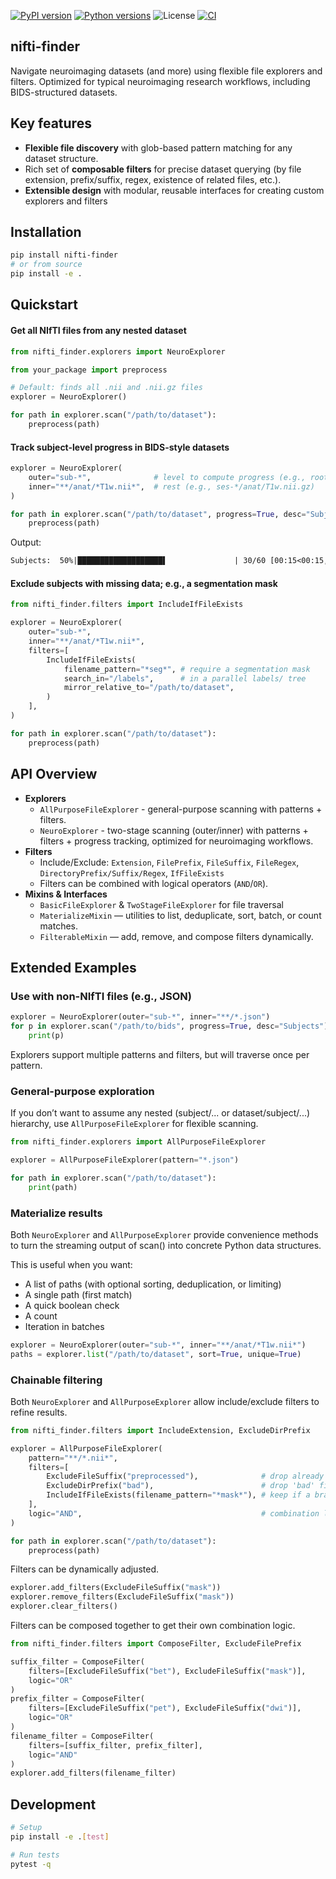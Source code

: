 [![PyPI version](https://img.shields.io/pypi/v/nifti-finder.svg)](https://pypi.org/project/nifti-finder/)
[![Python versions](https://img.shields.io/pypi/pyversions/nifti-finder.svg)](https://pypi.org/project/nifti-finder/)
![License](https://img.shields.io/badge/license-Apache%202.0-blue)
[![CI](https://github.com/pkoutsouvelis/nifti-finder/actions/workflows/ci.yml/badge.svg)](https://github.com/pkoutsouvelis/nifti-finder/actions/workflows/ci.yml)


## nifti-finder

Navigate neuroimaging datasets (and more) using flexible file explorers and filters. 
Optimized for typical neuroimaging research workflows, including BIDS-structured datasets.


## Key features

- **Flexible file discovery** with glob-based pattern matching for any dataset structure. 
- Rich set of **composable filters** for precise dataset querying (by file extension, prefix/suffix, regex, existence of related files, etc.).
- **Extensible design** with modular, reusable interfaces for creating custom explorers and filters


## Installation

```bash
pip install nifti-finder
# or from source
pip install -e .
```


## Quickstart

#### Get all NIfTI files from any nested dataset

```python
from nifti_finder.explorers import NeuroExplorer

from your_package import preprocess

# Default: finds all .nii and .nii.gz files
explorer = NeuroExplorer()

for path in explorer.scan("/path/to/dataset"):
    preprocess(path)
```

#### Track subject-level progress in BIDS-style datasets

```python
explorer = NeuroExplorer(
    outer="sub-*",              # level to compute progress (e.g., root/sub-*/...)
    inner="**/anat/*T1w.nii*",  # rest (e.g., ses-*/anat/T1w.nii.gz)
)

for path in explorer.scan("/path/to/dataset", progress=True, desc="Subjects"):
    preprocess(path)
```

Output:

```txt
Subjects:  50%|███████████████████▌               | 30/60 [00:15<00:15,  2.00 it/s]
```

#### Exclude subjects with missing data; e.g., a segmentation mask

```python
from nifti_finder.filters import IncludeIfFileExists

explorer = NeuroExplorer(
    outer="sub-*",
    inner="**/anat/*T1w.nii*",
    filters=[
        IncludeIfFileExists(
            filename_pattern="*seg*", # require a segmentation mask
            search_in="/labels",      # in a parallel labels/ tree
            mirror_relative_to="/path/to/dataset",
        )
    ],
)

for path in explorer.scan("/path/to/dataset"):
    preprocess(path)
```


## API Overview

- **Explorers**
  - `AllPurposeFileExplorer` - general-purpose scanning with patterns + filters.
  - `NeuroExplorer` - two-stage scanning (outer/inner) with patterns + filters + progress tracking, optimized for neuroimaging workflows.
- **Filters**
  - Include/Exclude: `Extension`, `FilePrefix`, `FileSuffix`, `FileRegex`, `DirectoryPrefix/Suffix/Regex`, `IfFileExists`
  - Filters can be combined with logical operators (`AND`/`OR`).
- **Mixins & Interfaces**
  - `BasicFileExplorer` & `TwoStageFileExplorer` for file traversal
  - `MaterializeMixin` — utilities to list, deduplicate, sort, batch, or count matches.
  - `FilterableMixin` — add, remove, and compose filters dynamically.


## Extended Examples

### Use with non-NIfTI files (e.g., JSON)

```python
explorer = NeuroExplorer(outer="sub-*", inner="**/*.json")
for p in explorer.scan("/path/to/bids", progress=True, desc="Subjects"):
    print(p)
```

Explorers support multiple patterns and filters, but will traverse once per pattern.

### General-purpose exploration

If you don’t want to assume any nested (subject/... or dataset/subject/...) hierarchy, use `AllPurposeFileExplorer` for flexible scanning.

```python
from nifti_finder.explorers import AllPurposeFileExplorer

explorer = AllPurposeFileExplorer(pattern="*.json")

for path in explorer.scan("/path/to/dataset"):
    print(path)
```

### Materialize results
Both `NeuroExplorer` and `AllPurposeExplorer` provide convenience methods to turn the streaming output of scan() into concrete Python data structures.

This is useful when you want:
- A list of paths (with optional sorting, deduplication, or limiting)
- A single path (first match)
- A quick boolean check
- A count
- Iteration in batches

```python
explorer = NeuroExplorer(outer="sub-*", inner="**/anat/*T1w.nii*")
paths = explorer.list("/path/to/dataset", sort=True, unique=True)
```

### Chainable filtering

Both `NeuroExplorer` and `AllPurposeExplorer` allow include/exclude filters to refine results.

```python
from nifti_finder.filters import IncludeExtension, ExcludeDirPrefix

explorer = AllPurposeFileExplorer(
    pattern="**/*.nii*",
    filters=[
        ExcludeFileSuffix("preprocessed"),              # drop already preprocessed files
        ExcludeDirPrefix("bad"),                        # drop 'bad' files
        IncludeIfFileExists(filename_pattern="*mask*"), # keep if a brain mask exists in same directory
    ],
    logic="AND",                                        # combination logic
)

for path in explorer.scan("/path/to/dataset"):
    preprocess(path)
```

Filters can be dynamically adjusted.

```python
explorer.add_filters(ExcludeFileSuffix("mask"))
explorer.remove_filters(ExcludeFileSuffix("mask"))
explorer.clear_filters()
```

Filters can be composed together to get their own combination logic.

```python
from nifti_finder.filters import ComposeFilter, ExcludeFilePrefix

suffix_filter = ComposeFilter(
    filters=[ExcludeFileSuffix("bet"), ExcludeFileSuffix("mask")],
    logic="OR"
)
prefix_filter = ComposeFilter(
    filters=[ExcludeFileSuffix("pet"), ExcludeFileSuffix("dwi")],
    logic="OR"
)
filename_filter = ComposeFilter(
    filters=[suffix_filter, prefix_filter],
    logic="AND"
)
explorer.add_filters(filename_filter)
```


## Development

```bash
# Setup
pip install -e .[test]

# Run tests
pytest -q
```
